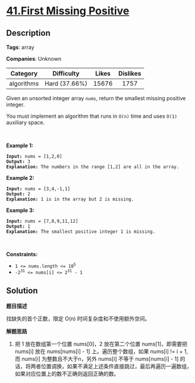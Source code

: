 # [41.First Missing Positive](https://leetcode.com/problems/first-missing-positive/description/)

## Description

**Tags**: array

**Companies**: Unknown

| Category | Difficulty | Likes | Dislikes |
| :------: | :--------: | :---: | :------: |
| algorithms | Hard (37.66%) | 15676 | 1757 |

<p>Given an unsorted integer array <code>nums</code>, return the smallest missing positive integer.</p>
<p>You must implement an algorithm that runs in <code>O(n)</code> time and uses <code>O(1)</code> auxiliary space.</p>
<p>&nbsp;</p>
<p><strong class="example">Example 1:</strong></p>
<pre><code><strong>Input:</strong> nums = [1,2,0]
<strong>Output:</strong> 3
<strong>Explanation:</strong> The numbers in the range [1,2] are all in the array.</code></pre>
<p><strong class="example">Example 2:</strong></p>
<pre><code><strong>Input:</strong> nums = [3,4,-1,1]
<strong>Output:</strong> 2
<strong>Explanation:</strong> 1 is in the array but 2 is missing.</code></pre>
<p><strong class="example">Example 3:</strong></p>
<pre><code><strong>Input:</strong> nums = [7,8,9,11,12]
<strong>Output:</strong> 1
<strong>Explanation:</strong> The smallest positive integer 1 is missing.</code></pre>
<p>&nbsp;</p>
<p><strong>Constraints:</strong></p>
<ul>
  <li><code>1 &lt;= nums.length &lt;= 10<sup>5</sup></code></li>
  <li><code>-2<sup>31</sup> &lt;= nums[i] &lt;= 2<sup>31</sup> - 1</code></li>
</ul>

## Solution

**题目描述**

找缺失的首个正数，限定 O(n) 时间复杂度和不使用额外空间。

**解题思路**

1. 把 1 放在数组第一个位置 nums[0]，2 放在第二个位置 nums[1]，即需要把 nums[i] 放在 nums[nums[i] - 1] 上。遍历整个数组，如果 nums[i] != i + 1, 而 nums[i] 为整数且不大于n，另外 nums[i] 不等于 nums[nums[i] - 1] 的话，将两者位置调换，如果不满足上述条件直接跳过，最后再遍历一遍数组，如果对应位置上的数不正确则返回正确的数。

